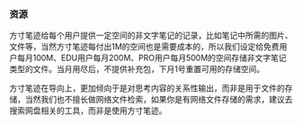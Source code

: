### 资源

方寸笔迹给每个用户提供一定空间的非文字笔记的记录，比如笔记中所需的图片、文件等，当然方寸笔迹每付出1M的空间也是需要成本的，所以我们设定给免费用户每月100M、EDU用户每月200M、PRO用户每月500M的空间存储非文字笔记类型的文件。当月用尽后，不提供补充包，下月1号重置可用的存储空间。

方寸笔迹在导向上，更加倾向于是对思考内容的关系性输出，而非是用于文件的存储，当然我们也不擅长做网络文件检索，如果你是有网络文件存储的需求，建议去搜索网盘相关的工具，而非是使用方寸笔迹。
